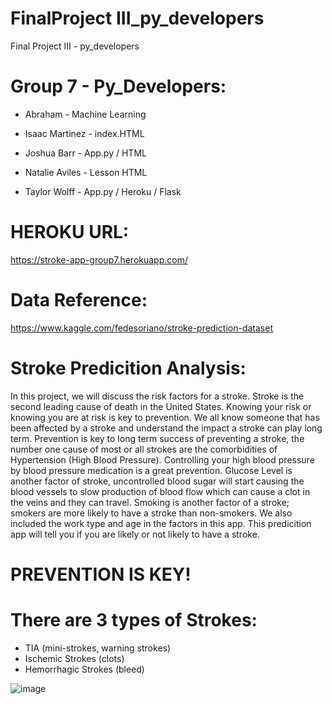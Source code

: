 # FinalProject III_py_developers
Final Project III - ﻿py_developers


# Group 7 - Py_Developers:

* Abraham - Machine Learning

* Isaac Martinez - index.HTML

* Joshua Barr - App.py / HTML

* Natalie Aviles - Lesson HTML

* Taylor Wolff - App.py / Heroku / Flask 



# HEROKU URL: 
https://stroke-app-group7.herokuapp.com/


# Data Reference:
https://www.kaggle.com/fedesoriano/stroke-prediction-dataset


# Stroke Predicition Analysis:
In this project, we will discuss the risk factors for a stroke. Stroke is the second leading cause of death in the United States. Knowing your risk or knowing you are at risk is key to prevention. We all know someone that has been affected by a stroke and understand the impact a stroke can play long term. Prevention is key to long term success of preventing a stroke, the number one cause of most or all strokes are the comorbidities of Hypertension (High Blood Pressure). Controlling your high blood pressure by blood pressure medication is a great prevention. Glucose Level is another factor of stroke, uncontrolled blood sugar will start causing the blood vessels to slow production of blood flow which can cause a clot in the veins and they can travel. Smoking is another factor of a stroke; smokers are more likely to have a stroke than non-smokers. We also included the work type and age in the factors in this app. This predicition app will tell you if you are likely or not likely to have a stroke. 

# PREVENTION IS KEY!

# There are 3 types of Strokes:
* TIA (mini-strokes, warning strokes)
* Ischemic Strokes (clots)
* Hemorrhagic Strokes (bleed)


![image](https://user-images.githubusercontent.com/68448720/110217486-10981400-7e69-11eb-81fc-adb950742850.png)
